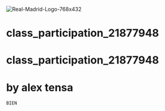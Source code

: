 ![Real-Madrid-Logo-768x432](https://user-images.githubusercontent.com/55756275/119685575-c4e07f80-be45-11eb-9f5c-d2b9a41159a2.png)
# class_participation_21877948
# class_participation_21877948
# by alex tensa
`BIEN`
